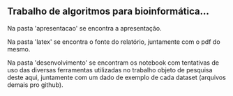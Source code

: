 ## Trabalho de algoritmos para bioinformática...

Na pasta 'apresentacao' se encontra a apresentação.

Na pasta 'latex' se encontra o fonte do relatório, juntamente com o pdf do mesmo.

Na pasta 'desenvolvimento' se encontram os notebook com tentativas de uso das diversas 
ferramentas utilizadas no trabalho objeto de pesquisa deste aqui,
juntamente com um dado de exemplo de cada dataset (arquivos demais pro github).
